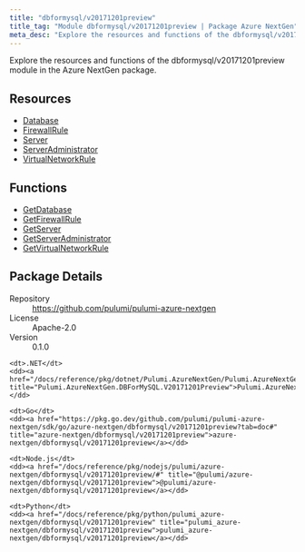 ```yaml
---
title: "dbformysql/v20171201preview"
title_tag: "Module dbformysql/v20171201preview | Package Azure NextGen"
meta_desc: "Explore the resources and functions of the dbformysql/v20171201preview module in the Azure NextGen package."
---
```


<!-- WARNING: this file was generated by Pulumi Docs Generator. -->
<!-- Do not edit by hand unless you're certain you know what you are doing! -->

Explore the resources and functions of the dbformysql/v20171201preview module in the Azure NextGen package.

<h2 id="resources">Resources</h2>
<ul class="api">
    <li><a href="database" title="Database"><span class="symbol resource"></span>Database</a></li>
    <li><a href="firewallrule" title="FirewallRule"><span class="symbol resource"></span>FirewallRule</a></li>
    <li><a href="server" title="Server"><span class="symbol resource"></span>Server</a></li>
    <li><a href="serveradministrator" title="ServerAdministrator"><span class="symbol resource"></span>ServerAdministrator</a></li>
    <li><a href="virtualnetworkrule" title="VirtualNetworkRule"><span class="symbol resource"></span>VirtualNetworkRule</a></li>
</ul>

<h2 id="functions">Functions</h2>
<ul class="api">
    <li><a href="getdatabase" title="GetDatabase"><span class="symbol function"></span>GetDatabase</a></li>
    <li><a href="getfirewallrule" title="GetFirewallRule"><span class="symbol function"></span>GetFirewallRule</a></li>
    <li><a href="getserver" title="GetServer"><span class="symbol function"></span>GetServer</a></li>
    <li><a href="getserveradministrator" title="GetServerAdministrator"><span class="symbol function"></span>GetServerAdministrator</a></li>
    <li><a href="getvirtualnetworkrule" title="GetVirtualNetworkRule"><span class="symbol function"></span>GetVirtualNetworkRule</a></li>
</ul>

<h2 id="package-details">Package Details</h2>
<dl class="package-details">
	<dt>Repository</dt>
	<dd><a href="https://github.com/pulumi/pulumi-azure-nextgen">https://github.com/pulumi/pulumi-azure-nextgen</a></dd>
	<dt>License</dt>
	<dd>Apache-2.0</dd>
	<dt>Version</dt>
	<dd>0.1.0</dd>
</dl>



<dl class="tabular">

    <dt>.NET</dt>
    <dd><a href="/docs/reference/pkg/dotnet/Pulumi.AzureNextGen/Pulumi.AzureNextGen.DBForMySQL.V20171201Preview.html" title="Pulumi.AzureNextGen.DBForMySQL.V20171201Preview">Pulumi.AzureNextGen.DBForMySQL.V20171201Preview</a></dd>

    <dt>Go</dt>
    <dd><a href="https://pkg.go.dev/github.com/pulumi/pulumi-azure-nextgen/sdk/go/azure-nextgen/dbformysql/v20171201preview?tab=doc#" title="azure-nextgen/dbformysql/v20171201preview">azure-nextgen/dbformysql/v20171201preview</a></dd>

    <dt>Node.js</dt>
    <dd><a href="/docs/reference/pkg/nodejs/pulumi/azure-nextgen/dbformysql/v20171201preview/#" title="@pulumi/azure-nextgen/dbformysql/v20171201preview">@pulumi/azure-nextgen/dbformysql/v20171201preview</a></dd>

    <dt>Python</dt>
    <dd><a href="/docs/reference/pkg/python/pulumi_azure-nextgen/dbformysql/v20171201preview" title="pulumi_azure-nextgen/dbformysql/v20171201preview">pulumi_azure-nextgen/dbformysql/v20171201preview</a></dd>

</dl>

